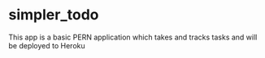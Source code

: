 # simpler_todo

This app is a basic PERN application which takes and tracks tasks and will be deployed to Heroku
